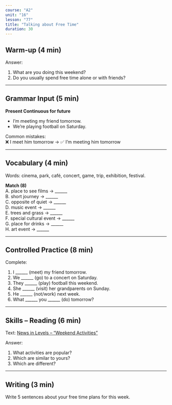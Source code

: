 ```yaml
---
course: "A2"
unit: "16"
lesson: "77"
title: "Talking about Free Time"
duration: 30
---
```


## Warm-up (4 min)
Answer:
1. What are you doing this weekend?
2. Do you usually spend free time alone or with friends?

-------

## Grammar Input (5 min)
**Present Continuous for future**  
- I’m meeting my friend tomorrow.  
- We’re playing football on Saturday.  

Common mistakes:  
❌ I meet him tomorrow → ✅ I’m meeting him tomorrow  

-------

## Vocabulary (4 min)
Words: cinema, park, café, concert, game, trip, exhibition, festival.  

**Match (8)**  
A. place to see films → ______  
B. short journey → ______  
C. opposite of quiet → ______  
D. music event → ______  
E. trees and grass → ______  
F. special cultural event → ______  
G. place for drinks → ______  
H. art event → ______  

-------

## Controlled Practice (8 min)
Complete:  
1. I ______ (meet) my friend tomorrow.  
2. We ______ (go) to a concert on Saturday.  
3. They ______ (play) football this weekend.  
4. She ______ (visit) her grandparents on Sunday.  
5. He ______ (not/work) next week.  
6. What ______ you ______ (do) tomorrow?  

-------

## Skills – Reading (6 min)
Text: [News in Levels – “Weekend Activities”](https://www.newsinlevels.com/)  

Answer:  
1. What activities are popular?  
2. Which are similar to yours?  
3. Which are different?  

-------

## Writing (3 min)
Write 5 sentences about your free time plans for this week.

